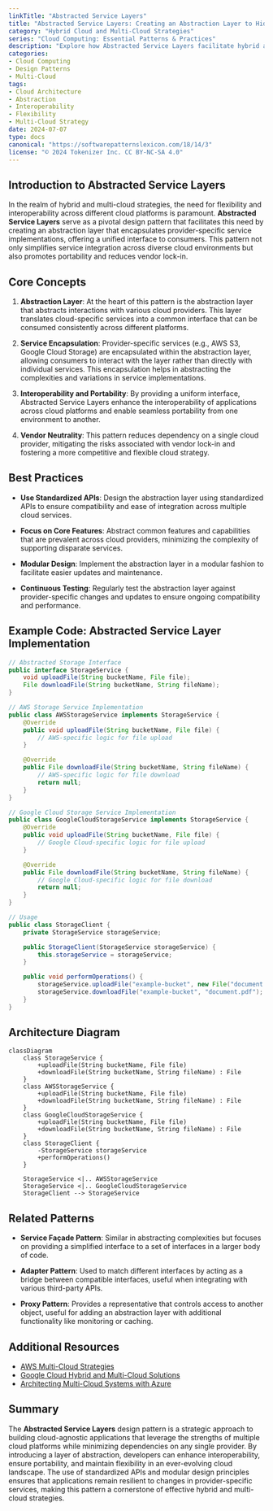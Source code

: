 ```yaml
---
linkTitle: "Abstracted Service Layers"
title: "Abstracted Service Layers: Creating an Abstraction Layer to Hide Provider-Specific Implementations"
category: "Hybrid Cloud and Multi-Cloud Strategies"
series: "Cloud Computing: Essential Patterns & Practices"
description: "Explore how Abstracted Service Layers facilitate hybrid and multi-cloud strategies by creating a unified abstraction layer that hides provider-specific implementations, enhancing flexibility and interoperability across diverse cloud environments."
categories:
- Cloud Computing
- Design Patterns
- Multi-Cloud
tags:
- Cloud Architecture
- Abstraction
- Interoperability
- Flexibility
- Multi-Cloud Strategy
date: 2024-07-07
type: docs
canonical: "https://softwarepatternslexicon.com/18/14/3"
license: "© 2024 Tokenizer Inc. CC BY-NC-SA 4.0"
---
```


## Introduction to Abstracted Service Layers

In the realm of hybrid and multi-cloud strategies, the need for flexibility and interoperability across different cloud platforms is paramount. **Abstracted Service Layers** serve as a pivotal design pattern that facilitates this need by creating an abstraction layer that encapsulates provider-specific service implementations, offering a unified interface to consumers. This pattern not only simplifies service integration across diverse cloud environments but also promotes portability and reduces vendor lock-in.

## Core Concepts

1. **Abstraction Layer**: At the heart of this pattern is the abstraction layer that abstracts interactions with various cloud providers. This layer translates cloud-specific services into a common interface that can be consumed consistently across different platforms.

2. **Service Encapsulation**: Provider-specific services (e.g., AWS S3, Google Cloud Storage) are encapsulated within the abstraction layer, allowing consumers to interact with the layer rather than directly with individual services. This encapsulation helps in abstracting the complexities and variations in service implementations.

3. **Interoperability and Portability**: By providing a uniform interface, Abstracted Service Layers enhance the interoperability of applications across cloud platforms and enable seamless portability from one environment to another.

4. **Vendor Neutrality**: This pattern reduces dependency on a single cloud provider, mitigating the risks associated with vendor lock-in and fostering a more competitive and flexible cloud strategy.

## Best Practices

- **Use Standardized APIs**: Design the abstraction layer using standardized APIs to ensure compatibility and ease of integration across multiple cloud services.
  
- **Focus on Core Features**: Abstract common features and capabilities that are prevalent across cloud providers, minimizing the complexity of supporting disparate services.

- **Modular Design**: Implement the abstraction layer in a modular fashion to facilitate easier updates and maintenance.

- **Continuous Testing**: Regularly test the abstraction layer against provider-specific changes and updates to ensure ongoing compatibility and performance.

## Example Code: Abstracted Service Layer Implementation

```java
// Abstracted Storage Interface
public interface StorageService {
    void uploadFile(String bucketName, File file);
    File downloadFile(String bucketName, String fileName);
}

// AWS Storage Service Implementation
public class AWSStorageService implements StorageService {
    @Override
    public void uploadFile(String bucketName, File file) {
        // AWS-specific logic for file upload
    }

    @Override
    public File downloadFile(String bucketName, String fileName) {
        // AWS-specific logic for file download
        return null;
    }
}

// Google Cloud Storage Service Implementation
public class GoogleCloudStorageService implements StorageService {
    @Override
    public void uploadFile(String bucketName, File file) {
        // Google Cloud-specific logic for file upload
    }

    @Override
    public File downloadFile(String bucketName, String fileName) {
        // Google Cloud-specific logic for file download
        return null;
    }
}

// Usage
public class StorageClient {
    private StorageService storageService;

    public StorageClient(StorageService storageService) {
        this.storageService = storageService;
    }

    public void performOperations() {
        storageService.uploadFile("example-bucket", new File("document.pdf"));
        storageService.downloadFile("example-bucket", "document.pdf");
    }
}
```

## Architecture Diagram

```mermaid
classDiagram
    class StorageService {
        +uploadFile(String bucketName, File file)
        +downloadFile(String bucketName, String fileName) : File
    }
    class AWSStorageService {
        +uploadFile(String bucketName, File file)
        +downloadFile(String bucketName, String fileName) : File
    }
    class GoogleCloudStorageService {
        +uploadFile(String bucketName, File file)
        +downloadFile(String bucketName, String fileName) : File
    }
    class StorageClient {
        -StorageService storageService
        +performOperations()
    }

    StorageService <|.. AWSStorageService
    StorageService <|.. GoogleCloudStorageService
    StorageClient --> StorageService
```

## Related Patterns

- **Service Façade Pattern**: Similar in abstracting complexities but focuses on providing a simplified interface to a set of interfaces in a larger body of code.

- **Adapter Pattern**: Used to match different interfaces by acting as a bridge between compatible interfaces, useful when integrating with various third-party APIs.

- **Proxy Pattern**: Provides a representative that controls access to another object, useful for adding an abstraction layer with additional functionality like monitoring or caching.

## Additional Resources

- [AWS Multi-Cloud Strategies](https://aws.amazon.com/solutions/implementations/multi-cloud-strategies/)
- [Google Cloud Hybrid and Multi-Cloud Solutions](https://cloud.google.com/hybrid-multicloud)
- [Architecting Multi-Cloud Systems with Azure](https://learn.microsoft.com/en-us/azure/architecture/example-scenario/apps/multi-cloud)

## Summary

The **Abstracted Service Layers** design pattern is a strategic approach to building cloud-agnostic applications that leverage the strengths of multiple cloud platforms while minimizing dependencies on any single provider. By introducing a layer of abstraction, developers can enhance interoperability, ensure portability, and maintain flexibility in an ever-evolving cloud landscape. The use of standardized APIs and modular design principles ensures that applications remain resilient to changes in provider-specific services, making this pattern a cornerstone of effective hybrid and multi-cloud strategies.
